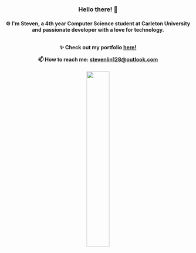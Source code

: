 <h3 align="center">
  Hello there! 👋
</h3>

<h4 align="center">
  ⚙ I'm Steven, a 4th year Computer Science student at Carleton University and passionate developer with a love for technology.  <br> <br>
  
  ✨ Check out my portfolio 
  <a href="https://slin-1.github.io/" target="_blank">here!</a>  
  
  📫 How to reach me: stevenlin128@outlook.com
</h4>

<p align="center">
  <img src="https://github.com/slin-1/slin-1/assets/105820635/d3d2c177-a382-40e9-8e20-f966d3935e1e" width=35%>
</p>

<!--
**slin-1/slin-1** is a ✨ _special_ ✨ repository because its `README.md` (this file) appears on your GitHub profile.

Here are some ideas to get you started:

- 🔭 I’m currently working on ...
- 🌱 I’m currently learning ...
- 👯 I’m looking to collaborate on ...
- 🤔 I’m looking for help with ...
- 💬 Ask me about ...
- 📫 How to reach me: ...
- 😄 Pronouns: ...
- ⚡ Fun fact: ...
-->
